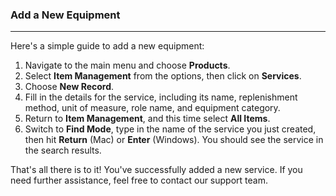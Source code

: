 ### Add a New Equipment
______________________
Here's a simple guide to add a new equipment:

1. Navigate to the main menu and choose **Products**.
2. Select **Item Management** from the options, then click on **Services**.
3. Choose **New Record**.
4. Fill in the details for the service, including its name, replenishment method, unit of measure, role name, and equipment category.
5. Return to **Item Management**, and this time select **All Items**.
6. Switch to **Find Mode**, type in the name of the service you just created, then hit **Return** (Mac) or **Enter** (Windows). You should see the service in the search results.

That's all there is to it! You've successfully added a new service. If you need further assistance, feel free to contact our support team.
